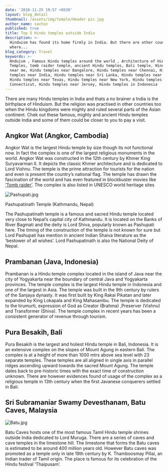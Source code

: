 ```yaml
---
date: '2018-11-25 19:57 +0530'
layout: blog_detail
thumbnail: /assets/img/temple/Header pic.jpg
author_name: sachin
published: true
title: Top 5 Hindu temples outside India
description: >-
  Hinduism has found its home firmly in India. But there are other countries
  where...
blog_category: Travel
keywords: >-
  Hnduism , Famous Hindu temples around the world , Architecture of Hindu
  Temples, tomb raider temple, ancient Hindu temples, Bali temple, Hindu temples
  near me, Hindu temples near Bangalore, Hindu temples near Chennai, Hindu
  temples near India, Hindu temples near Sri Lanka, Hindu temples near USA,
  Hindu temples near Texas, Hindu temples near New York, Hindu temples near
  Connecticut, Hindu temples near Jersey, Hindu temples in Indonesia
---
```

There are many Hindu temples in India and thats a no brainer a India is the birthplace of Hinduism. But the religion was practised in other countries too when the Hindu kingdoms were mighty and ruled several parts of the Asian continent. Chek out these famous, mighty and ancient Hindu temples outside India and some of them could be closer to you to pay a visit.

## Angkor Wat (Angkor, Cambodia)

Angkor Wat is the largest Hindu temple by size though its not functional now. In fact the complex is one of the largest religious monuments in the world. Angkor Wat was constructed in the 12th century by Khmer King Suryavarman II. It depicts the classic Khmer architecture and is dedicated to Lord Vishnu. The temple is the prime attraction for tourists for the nation and even is present the country’s national flag.
The temple has drawn the fascination of the world and has even featured in blockbuster movies like [‘Tomb raider’](https://www.insider-journeys.com/blog/tomb-raider-cambodia-facts). The complex is also listed in UNESCO world heritage sites

![Pashupati.jpg]({{site.baseurl}}/assets/img/temple/Pashupati.jpg)

Pashupatinath Temple (Kathmandu, Nepal)

The Pashupatinath temple is a famous and sacred Hindu temple located very close to Nepal’s capital city of Kathmandu. It is located on the Banks of River Bagmati and the deity is Lord Shiva, popularly known as Pashupati here. The timing of the construction of the temple is not known for sure but Lord Pashupati has mention in ancient Indian Shaiva literature as the ‘bestower of all wishes’. Lord Pashupatinath is also the National Deity of Nepal.

## Prambanan (Java, Indonesia)

Prambanan is a Hindu temple complex located in the island of Java near the city of Yogyakarta near the boundary of central Java and Yogyakarta provinces. The temple complex is the largest Hindu temple in Indonesia and one of the largest in Asia.
The temple was built in the 9th century by rulers of the Sanjaya dynasty. It was first built by King Rakai Pikatan and later expanded by King Lokapala and King Mahasambu. The temple is dedicated to the tirumurti, expression of God as Creator (Brahma) ,Preserver (Vishnu) and Transformer (Shiva). The temple complex in recent years has been a consistent generator of revenue through tourism.

## Pura Besakih, Bali

Pura Besakih is the largest and holiest Hindu temple in Bali, Indonesia. It is an extensive complex on the slopes of Mount Agung in eastern Bali. The complex is at a height of more than 1000 mtrs above sea level with 23 separate temples. These temples are all aligned in single axis in parallel ridges ascending upward towards the sacred Mount Agung. The temple dates back to pre-historic times with the exact time of construction unknown. There are however evidences found of usage of the complex as a religious temple in 13th century when the first Javanese conquerers settled in Bali.

## Sri Subramaniar Swamy Devesthanam, Batu Caves, Malaysia
![Batu.jpg]({{site.baseurl}}/assets/img/temple/Batu.jpg)

Batu Caves hosts one of the most famous Tamil Hindu temple shrines outside India dedicated to Lord Muruga. There are a series of caves and cave temples in the limestone hill. The limestone that forms the Batu caves is estimated to be around 400 million years old. However Batu caves was promoted as a temple only in late 19th century by K. Thamboosmay Pillai,  an Indian trader of Tamil origin. The place is famous for its celebration of the Hindu festival ‘Thaipusam’.
